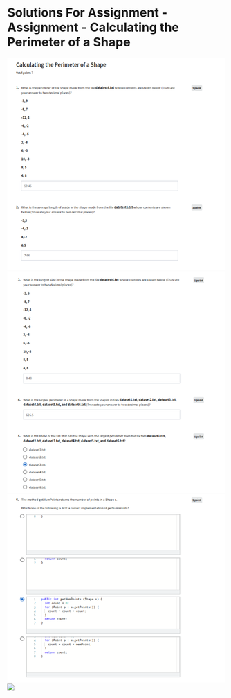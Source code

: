 # Solutions For Assignment - Assignment - Calculating the Perimeter of a Shape

![](https://github.com/greyhatguy007/Java-Programming-Software-Specialization/blob/main/C2%20-%20Java%20Programming:%20Solving%20Problems%20with%20Software/week1/Assignment%20-%20Calculating%20the%20Perimeter%20of%20a%20Shape/ss1.png)
![](https://github.com/greyhatguy007/Java-Programming-Software-Specialization/blob/main/C2%20-%20Java%20Programming:%20Solving%20Problems%20with%20Software/week1/Assignment%20-%20Calculating%20the%20Perimeter%20of%20a%20Shape/ss2.png)
![](https://github.com/greyhatguy007/Java-Programming-Software-Specialization/blob/main/C2%20-%20Java%20Programming:%20Solving%20Problems%20with%20Software/week1/Assignment%20-%20Calculating%20the%20Perimeter%20of%20a%20Shape/ss3.png)
![](https://github.com/greyhatguy007/Java-Programming-Software-Specialization/blob/main/C2%20-%20Java%20Programming:%20Solving%20Problems%20with%20Software/week1/Assig3ment%20-%20Calculating%20the%20Perimeter%20of%20a%20Shape/ss4.png)